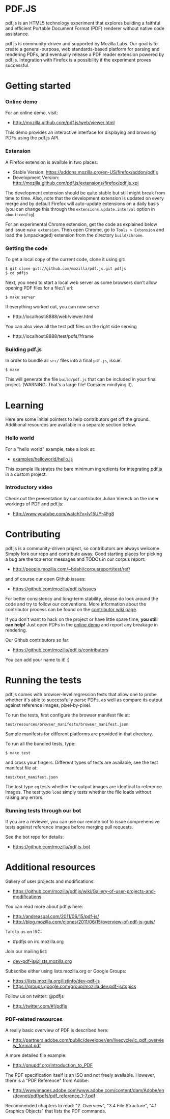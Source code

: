 # PDF.JS
 
 
pdf.js is an HTML5 technology experiment that explores building a faithful
and efficient Portable Document Format (PDF) renderer without native code 
assistance.

pdf.js is community-driven and supported by Mozilla Labs. Our goal is to 
create a general-purpose, web standards-based platform for parsing and 
rendering PDFs, and eventually release a PDF reader extension powered by 
pdf.js. Integration with Firefox is a possibility if the experiment proves 
successful.

 

# Getting started

### Online demo

For an online demo, visit:

+ http://mozilla.github.com/pdf.js/web/viewer.html

This demo provides an interactive interface for displaying and browsing PDFs
using the pdf.js API.

### Extension

A Firefox extension is availble in two places:

+ Stable Version: https://addons.mozilla.org/en-US/firefox/addon/pdfjs
+ Development Version: http://mozilla.github.com/pdf.js/extensions/firefox/pdf.js.xpi

The development extension should be quite stable but still might break from time to time.
Also, note that the development extension is updated on every merge and by default Firefox will
auto-update extensions on a daily basis (you can change this through the 
`extensions.update.interval` option in `about:config`).

For an experimental Chrome extension, get the code as explained below and issue `make extension`. 
Then open Chrome, go to `Tools > Extension` and load the (unpackaged) extension
from the directory `build/chrome`.

### Getting the code

To get a local copy of the current code, clone it using git:

    $ git clone git://github.com/mozilla/pdf.js.git pdfjs
    $ cd pdfjs

Next, you need to start a local web server as some browsers don't allow opening
PDF files for a file:// url:

    $ make server

If everything worked out, you can now serve 

+ http://localhost:8888/web/viewer.html

You can also view all the test pdf files on the right side serving

+ http://localhost:8888/test/pdfs/?frame

### Building pdf.js

In order to bundle all `src/` files into a final `pdf.js`, issue:

    $ make

This will generate the file `build/pdf.js` that can be included in your final project. (WARNING: That's a large file! Consider minifying it).


# Learning

Here are some initial pointers to help contributors get off the ground. 
Additional resources are available in a separate section below.

### Hello world

For a "hello world" example, take a look at:

+ [examples/helloworld/hello.js](https://github.com/mozilla/pdf.js/blob/master/examples/helloworld/hello.js)

This example illustrates the bare minimum ingredients for integrating pdf.js
in a custom project.

### Introductory video

Check out the presentation by our contributor Julian Viereck on the inner 
workings of PDF and pdf.js:

+ http://www.youtube.com/watch?v=Iv15UY-4Fg8




# Contributing

pdf.js is a community-driven project, so contributors are always welcome. 
Simply fork our repo and contribute away. Good starting places for picking
a bug are the top error messages and TODOs in our corpus report:

+ http://people.mozilla.com/~bdahl/corpusreport/test/ref/

and of course our open Github issues:

+ https://github.com/mozilla/pdf.js/issues 

For better consistency and long-term stability, please do look around the 
code and try to follow our conventions.
More information about the contributor process can be found on the 
[contributor wiki page](https://github.com/mozilla/pdf.js/wiki/Contributing).

If you don't want to hack on the project or have little spare time, __you still
can help!__ Just open PDFs in the 
[online demo](http://mozilla.github.com/pdf.js/web/viewer.html) and report 
any breakage in rendering.

Our Github contributors so far:

+ https://github.com/mozilla/pdf.js/contributors

You can add your name to it! :)



# Running the tests

pdf.js comes with browser-level regression tests that allow one to probe 
whether it's able to successfully parse PDFs, as well as compare its output
against reference images, pixel-by-pixel.

To run the tests, first configure the browser manifest file at:

    test/resources/browser_manifests/browser_manifest.json

Sample manifests for different platforms are provided in that directory.

To run all the bundled tests, type:

    $ make test

and cross your fingers. Different types of tests are available, see the test
manifest file at:

    test/test_manifest.json

The test type `eq` tests whether the output images are identical to reference 
images. The test type `load` simply tests whether the file loads without 
raising any errors.


### Running tests through our bot

If you are a reviewer, you can use our remote bot to issue comprehensive tests 
against reference images before merging pull requests.

See the bot repo for details:

+ https://github.com/mozilla/pdf.js-bot


# Additional resources

Gallery of user projects and modifications:

+ https://github.com/mozilla/pdf.js/wiki/Gallery-of-user-projects-and-modifications

You can read more about pdf.js here:

+ http://andreasgal.com/2011/06/15/pdf-js/
+ http://blog.mozilla.com/cjones/2011/06/15/overview-of-pdf-js-guts/

Talk to us on IRC:

+ #pdfjs on irc.mozilla.org

Join our mailing list: 

+ dev-pdf-js@lists.mozilla.org

Subscribe either using lists.mozilla.org or Google Groups: 
  
+ https://lists.mozilla.org/listinfo/dev-pdf-js
+ https://groups.google.com/group/mozilla.dev.pdf-js/topics

Follow us on twitter: @pdfjs

+ http://twitter.com/#!/pdfjs
  
  
  
### PDF-related resources

A really basic overview of PDF is described here:

+ http://partners.adobe.com/public/developer/en/livecycle/lc_pdf_overview_format.pdf

A more detailed file example:

+ http://gnupdf.org/Introduction_to_PDF
  
The PDF specification itself is an ISO and not freely available. However, there is
a "PDF Reference" from Adobe:

+ http://wwwimages.adobe.com/www.adobe.com/content/dam/Adobe/en/devnet/pdf/pdfs/pdf_reference_1-7.pdf

Recommended chapters to read: "2. Overview", "3.4 File Structure", 
"4.1 Graphics Objects" that lists the PDF commands.
